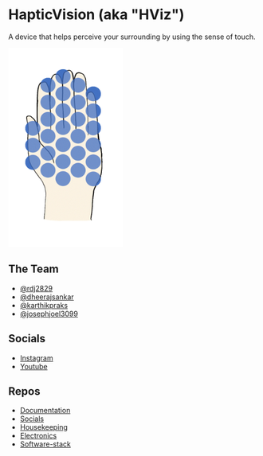 
# HapticVision (aka "HViz")
A device that helps perceive your surrounding by using the sense of touch. 

<img src="https://github.com/Haptic-Vision/Documentation/blob/48967f1653fec708ade78a39c4cb524c40eee959/pulsating.gif" width="230" height="400">

## The Team
- [@rdj2829](https://github.com/rdj2829)
- [@dheerajsankar](https://github.com/dheerajsankar)
- [@karthikpraks]()
- [@josephjoel3099](https://github.com/josephjoel3099)

## Socials
- [Instagram]()
- [Youtube]()

## Repos
- [Documentation](https://github.com/Haptic-Vision/Documentation)
- [Socials](https://github.com/Haptic-Vision/Socials)
- [Housekeeping](https://github.com/Haptic-Vision/Housekeeping)
- [Electronics](https://github.com/Haptic-Vision/Electronics)
- [Software-stack](https://github.com/Haptic-Vision/Software-stack)
